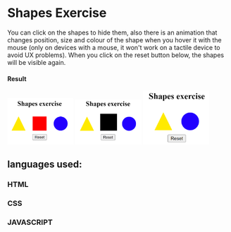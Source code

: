 # Shapes Exercise

You can click on the shapes to hide them, also there is an animation that changes position, size and colour of the shape when you hover it with the mouse (only on devices with a mouse, it won't work on a tactile device to avoid UX problems). When you click on the reset button below, the shapes will be visible again. 

#### Result
<img src="./assets/readmeimg1.png" alt="screenshoot" width="150">
<img src="./assets/readmeimg2.png" alt="screenshoot" width="150">
<img src="./assets/readmeimg3.png" alt="screenshoot" width="150">

## languages used:
### HTML
### CSS
### JAVASCRIPT
